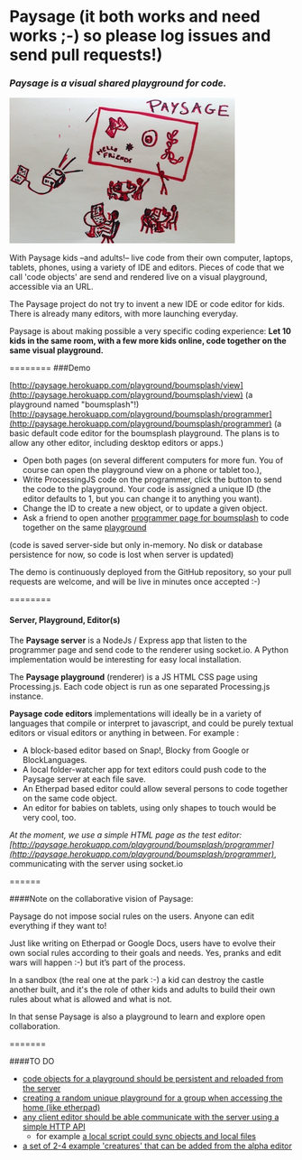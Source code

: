 Paysage (it both works and need works ;-) so please log issues and send pull requests!)
=======
### ***Paysage*** *is a visual shared playground for code.* 

![image](paysage-mood-sketch.jpg)

With Paysage kids –and adults!– live code from their own computer, laptops, tablets, phones, using a variety of IDE and editors. 
Pieces of code that we call 'code objects' are send and rendered live on a visual playground, accessible via an URL.

The Paysage project do not try to invent a new IDE or code editor for kids. There is already many editors, with more launching everyday.

Paysage is about making possible a very specific coding experience: 
**Let 10 kids in the same room, with a few more kids online, code together on the same visual playground.**

========
###Demo

[http://paysage.herokuapp.com/playground/boumsplash/view](http://paysage.herokuapp.com/playground/boumsplash/view) (a playground named "boumsplash"!)  
[http://paysage.herokuapp.com/playground/boumsplash/programmer](http://paysage.herokuapp.com/playground/boumsplash/programmer) (a basic default code editor for the boumsplash playground. The plans is to allow any other editor, including desktop editors or apps.) 

- Open both pages (on several different computers for more fun. You of course can open the playground view on a phone or tablet too.), 
- Write ProcessingJS code on the programmer, click the button to send the code to the playground. Your code is assigned a unique ID (the editor defaults to 1, but you can change it to anything you want).
- Change the ID to create a new object, or to update a given object.
- Ask a friend to open another [programmer page for boumsplash](http://paysage.herokuapp.com/playground/boumsplash/programmer) to code together on the same [playground](http://paysage.herokuapp.com/playground/boumsplash/view)

(code is saved server-side but only in-memory. No disk or database persistence for now, so code is lost when server is updated)

The demo is continuously deployed from the GitHub repository, so your pull requests are welcome, and will be live in minutes once accepted :-)

========
#### Server, Playground, Editor(s)
The **Paysage server** is a NodeJs / Express app that listen to the programmer page and send code to the renderer using socket.io.
A Python implementation would be interesting for easy local installation. 

The **Paysage playground** (renderer) is a JS HTML CSS page using Processing.js. 
Each code object is run as one separated Processing.js instance.

**Paysage code editors** implementations will ideally be in a variety of languages that compile or interpret to javascript, and could be purely textual editors or visual editors or anything in between. For example :
 - A block-based editor based on Snap!, Blocky from Google or BlockLanguages.  
 - A local folder-watcher app for text editors could push code to the Paysage server at each file save. 
 - An Etherpad based editor could allow several persons to code together on the same code object.
 - An editor for babies on tablets, using only shapes to touch would be very cool, too. 
 
*At the moment, we use a simple HTML page as the test editor: [http://paysage.herokuapp.com/playground/boumsplash/programmer](http://paysage.herokuapp.com/playground/boumsplash/programmer)*, communicating with the server using socket.io 

======

####Note on the collaborative vision of Paysage:

Paysage do not impose social rules on the users. Anyone can edit everything if they want to! 

Just like writing on Etherpad or Google Docs, users have to evolve their own social rules according to their goals and needs. Yes, pranks and edit wars will happen :-) but it’s part of the process. 

In a sandbox (the real one at the park :-) a kid can destroy the castle another built, and it's the role of other kids and adults to build their own rules about what is allowed and what is not.

In that sense Paysage is also a playground to learn and explore open collaboration.

=======

####TO DO

- [code objects for a playground should be persistent and reloaded from the server](https://github.com/jonathanperret/paysage/issues/5)
- [creating a random unique playground for a group when accessing the home (like etherpad)](https://github.com/jonathanperret/paysage/issues/3)
- [any client editor should be able communicate with the server using a simple HTTP API](https://github.com/jonathanperret/paysage/issues/7)
  - for example [a local script could sync objects and local files](https://github.com/jonathanperret/paysage/issues/14) 
- [a set of 2-4 example 'creatures' that can be added from the alpha editor](https://github.com/jonathanperret/paysage/issues/12)

